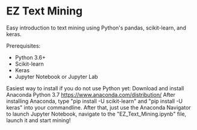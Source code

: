 # EZ Text Mining
Easy introduction to text mining using Python's pandas, scikit-learn, and keras.

Prerequisites:
- Python 3.6+
- Scikit-learn
- Keras
- Jupyter Notebook or Jupyter Lab

Easiest way to install if you do not use Python yet: Download and install Anaconda Python 3.7 https://www.anaconda.com/distribution/
After installing Anaconda, type "pip install -U scikit-learn" and "pip install -U keras" into your commandline. After that, just use
the Anaconda Navigator to launch Jupyter Notebook, navigate to the "EZ_Text_Mining.ipynb" file, launch it and start mining!
